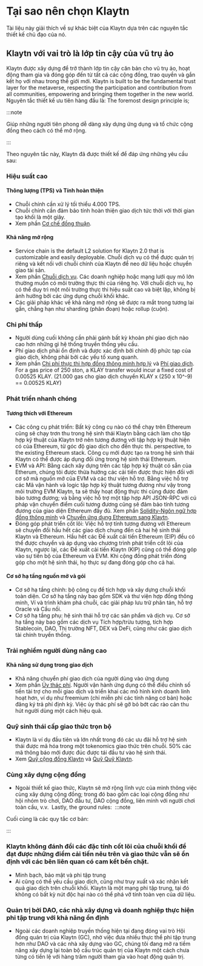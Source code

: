 # Tại sao nên chọn Klaytn

Tài liệu này giải thích về sự khác biệt của Klaytn dựa trên các nguyên tắc thiết kế chủ đạo của nó.

## Klaytn với vai trò là lớp tin cậy của vũ trụ ảo <a id="klaytn-as-a-trust-layer-of-metaverse"></a>

Klaytn được xây dựng để trở thành lớp tin cậy căn bản cho vũ trụ ảo, hoạt động tham gia và đóng góp đến từ tất cả các cộng đồng, trao quyền và gắn kết họ với nhau trong thế giới mới.
Klaytn is built to be the fundamental trust layer for the metaverse, respecting the participation and contribution from all communities, empowering and bringing them together in the new world.
Nguyên tắc thiết kế ưu tiên hàng đầu là:
The foremost design principle is;

:::note

Giúp những người tiên phong dễ dàng xây dựng ứng dụng và tổ chức cộng đồng theo cách có thể mở rộng.

:::

Theo nguyên tắc này, Klaytn đã được thiết kế để đáp ứng những yêu cầu sau:
​

### Hiệu suất cao <a id="high-performance"></a>

#### Thông lượng (TPS) và Tính hoàn thiện <a id="throughput-and-finality"></a>

- Chuỗi chính cần xử lý tối thiểu 4.000 TPS.
- Chuỗi chính cần đảm bảo tính hoàn thiện giao dịch tức thời với thời gian tạo khối là một giây.
- Xem phần [Cơ chế đồng thuận](./consensus-mechanism.md).
  ​

#### Khả năng mở rộng <a id="scalability"></a>

- Service chain is the default <LinkWithTooltip tooltip="L2 (level 2) blockchains act as an additional<br />  layer that helps the main blockchain handle<br />  more transactions more efficiently.">L2</LinkWithTooltip> solution for Klaytn 2.0 that is customizable and easily deployable. Chuỗi dịch vụ có thể được quản trị riêng và kết nối với chuỗi chính của Klaytn để neo dữ liệu hoặc chuyển giao tài sản.
- Xem phần [Chuỗi dịch vụ](./scaling-solutions.md#service-chain). Các doanh nghiệp hoặc mạng lưới quy mô lớn thường muốn có môi trường thực thi của riêng họ. Với chuỗi dịch vụ, họ có thể duy trì một môi trường thực thi hiệu suất cao và biệt lập, không bị ảnh hưởng bởi các ứng dụng chuỗi khối khác.
- Các giải pháp khác về khả năng mở rộng sẽ được ra mắt trong tương lai gần, chẳng hạn như sharding (phân đoạn) hoặc rollup (cuộn).
  ​

### Chi phí thấp  <a id="low-cost"></a>

- Người dùng cuối không cần phải gánh bất kỳ khoản phí giao dịch nào cao hơn những gì hệ thống truyền thống yêu cầu.
- Phí giao dịch phải ổn định và được xác định bởi chính độ phức tạp của giao dịch, không phải bởi các yếu tố xung quanh.
- Xem phần [Chi phí thực thi hợp đồng thông minh hợp lý](computation/klaytn-smart-contract.md#affordable-smart-contract-execution-cost) và [Phí giao dịch](transaction-fees/transaction-fees.md). For a gas price of 250 ston, a <LinkWithTooltip tooltip="The native token of the Klaytn blockchain.">KLAY</LinkWithTooltip> transfer would incur a fixed cost of 0.00525 KLAY. (21.000 gas cho giao dịch chuyển KLAY x (250 x 10^-9) == 0.00525 KLAY)
  ​

### Phát triển nhanh chóng <a id="rapid-development"></a>

#### Tương thích với Ethereum <a id="ethereum-compatibility"></a>

- Các công cụ phát triển: Bất kỳ công cụ nào có thể chạy trên Ethereum cũng sẽ chạy trơn thu trong hệ sinh thái Klaytn bằng cách làm cho tập hợp kỹ thuật của Klaytn trở nên tương đương với tập hợp kỹ thuật hiện có của Ethereum, từ góc độ giao dịch cho đến thực thi.
  perspective, to the existing Ethereum stack. Công cụ mới được tạo ra trong hệ sinh thái Klaytn có thể được áp dụng đối ứng trong hệ sinh thái Ethereum.
- EVM và API: Bằng cách xây dựng trên các tập hợp kỹ thuật có sẵn của Etherum, chúng tôi được thừa hưởng các cải tiến được thực hiện đối với cơ sở mã nguồn mở của EVM và các thư viện hỗ trợ. Bằng việc hỗ trợ các Mã vận hành và logic tập hợp kỹ thuật tương đương như vậy trong môi trường EVM Klaytn, ta sẽ thấy hoạt động thực thi cũng được đảm bảo tương đương; và bằng việc hỗ trợ một tập hợp API JSON-RPC với cú pháp vận chuyển điểm cuối tương đương cũng sẽ đảm bảo tính tương đương của giao diện Ethereum đầy đủ. Xem phần [Solidity-Ngôn ngữ hợp đồng thông minh](../build/smart-contracts/solidity-smart-contract-language.md) và [Chuyển ứng dụng Ethereum sang Klaytn](../build/tutorials/migrating-ethereum-app-to-klaytn.md).
- Đóng góp phát triển cốt lõi: Việc hỗ trợ tính tương đương với Ethereum sẽ chuyển đồi hầu hết các giao dịch chung đến cả hai hệ sinh thái Klaytn và Ethereum. Hầu hết các Đề xuất cải tiến Ethereum (EIP) đều có thể được chuyển và áp dụng vào chương trình phát triển cốt lõi của Klaytn, ngược lại, các Đề xuất cải tiến Klaytn (KIP) cũng có thể đóng góp vào sự tiến bộ của Ethereum và EVM. Khi cộng đồng phát triển đóng góp cho một hệ sinh thái, họ thực sự đang đóng góp cho cả hai.
  ​

#### Cơ sở hạ tầng nguồn mở và gói <a id="open-source-infrastructure-and-package"></a>

- Cơ sở hạ tầng chính: bộ công cụ để tích hợp và xây dựng chuỗi khối toàn diện. Cơ sở hạ tầng này bao gồm SDK và thư viện hợp đồng thông minh, Ví và trình khám phá chuỗi, các giải pháp lưu trữ phân tán, hỗ trợ Oracle và Cầu nối.
- Cơ sở hạ tầng phụ: hệ sinh thái hỗ trợ các sản phẩm và dịch vụ. Cơ sở hạ tầng này bao gồm các dịch vụ Tích hợp/trừu tượng, tích hợp Stablecoin, DAO, Thị trường NFT, DEX và DeFi, cũng như các giao dịch tài chính truyền thống.
  ​

### Trải nghiềm người dùng nâng cao <a id="enhanced-user-experience"></a>

#### Khả năng sử dụng trong giao dịch <a id="usability-in-transaction"></a>

- Khả năng chuyển phí giao dịch của người dùng vào ứng dụng
- Xem phần [Ủy thác phí](./transactions/transactions.md#fee-delegation). Người vận hành ứng dụng có thể điều chỉnh số tiền tài trợ cho mỗi giao dịch và triển khai các mô hình kinh doanh linh hoạt hơn, ví dụ như freemium (chỉ miễn phí các tính năng cơ bản) hoặc đăng ký trả phí định kỳ. Việc ủy thác phí sẽ gỡ bỏ bớt các rào cản thu hút người dùng một cách hiệu quả.
  ​
  ​
  ​

### Quỹ sinh thái cấp giao thức trọn bộ <a id="contribution-reward"></a>

- Klaytn là ví dụ đầu tiên và lớn nhất trong đó các ưu đãi hỗ trợ hệ sinh thái được mã hóa trong một tokenomics giao thức trên chuỗi. 50% các mã thông báo mới được đúc được tái đầu tư vào hệ sinh thái.
- Xem [Quỹ cộng đồng Klaytn](token-economy.md#klaytn-community-fund) và [Quỹ Quỹ Klaytn](token-economy.md#klaytn-foundation-fund).
  ​
  ​
  ​

### Cùng xây dựng cộng đồng <a id="community-co-building"></a>

- Ngoài thiết kế giao thức, Klaytn sẽ mở rộng lĩnh vực của mình thông việc cùng xây dựng cộng đồng; trong đó bao gồm các loại cộng đồng như hội nhóm trò chơi, DAO đầu tư, DAO cộng đồng, liên minh với người chơi toàn cầu, v.v.
  ​
Lastly, the ground rules:
  ​
:::note

Cuối cùng là các quy tắc cơ bản:

:::

### Klaytn không đánh đổi các đặc tính cốt lõi của chuỗi khối để đạt được những điểm cải tiến nêu trên và giao thức vẫn sẽ ổn định với các bên liên quan có cam kết bền chặt.

- Minh bạch, bảo mật và phi tập trung <a id="transparency-security-and-decentralization"></a>
- Ai cũng có thể yêu cầu giao dịch, cũng như truy xuất và xác nhận kết quả giao dịch trên chuỗi khối.
  Klaytn là một mạng phi tập trung, tại đó không có bất kỳ nút độc hại nào có thể phá vỡ tính toàn vẹn của dữ liệu.

### Quản trị bởi DAO, các nhà xây dựng và doanh nghiệp thực hiện phi tập trung với khả năng ổn định <a id="governance-by-trusted-entities"></a>

- Ngoài các doanh nghiệp truyền thống hiện tại đang đóng vai trò Hội đồng quản trị của Klaytn (GC), nhờ việc đưa nhiều thực thể phi tập trung hơn như DAO và các nhà xây dựng vào GC, chúng tôi đang mở ra tiềm năng xây dựng lại toàn bộ cấu trúc quản trị của Klaytn một cách chưa từng có tiền lệ với hàng trăm người tham gia vào hoạt động quản trị.

[Decoupling of Key Pairs from Addresses]: ./accounts.md#decoupling-key-pairs-from-addresses

[Multiple Key Pairs and Role-Based Keys]: ./accounts.md#multiple-key-pairs-and-role-based-keys

[Human-Readable Address]: ./accounts.md#human-readable-address-hra

[Consensus Mechanism]: ./consensus-mechanism.md

[Affordable Smart Contract Execution Cost]: computation/klaytn-smart-contract.md#affordable-smart-contract-execution-cost

[Transaction Fees]: transaction-fees/transaction-fees.md

[Fee Delegation]: ./transactions/transactions.md#fee-delegation

[Service Chain]: ./scaling-solutions.md#service-chain

[Solidity-Smart Contract Language]: ../build/smart-contracts/solidity-smart-contract-language.md

[Truffle]: ../build/smart-contracts/ide-and-tools/truffle.md

[Migrating Ethereum App to Klaytn]: ../build/tutorials/migrating-ethereum-app-to-klaytn.md

[Incentive Program]: ./token-economy.md

[Klaytn Improvement Reserve]: ./token-economy.md#klaytn-improvement-reserve

[Klaytn Growth Fund]: ./token-economy.md#klaytn-growth-fund
